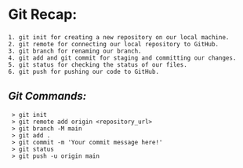# **Git Recap:**

### 
    1. git init for creating a new repository on our local machine.
    2. git remote for connecting our local repository to GitHub.
    3. git branch for renaming our branch.
    4. git add and git commit for staging and committing our changes.
    5. git status for checking the status of our files.
    6. git push for pushing our code to GitHub.

## ***Git Commands:***

#### 
     > git init
     > git remote add origin <repository_url>
     > git branch -M main
     > git add .
     > git commit -m 'Your commit message here!'
     > git status
     > git push -u origin main

